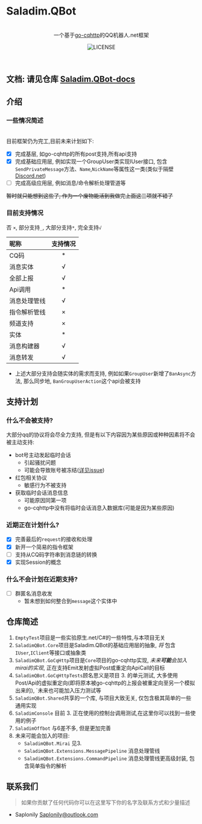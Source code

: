 # Saladim.QBot
<br>
<div align="center">
一个基于<a href="https://github.com/Mrs4s/go-cqhttp">go-cqhttp</a>的QQ机器人.net框架  

![LICENSE](https://img.shields.io/github/license/saladim-org/Saladim.QBot)

</div>
<br>



## 文档: 请见仓库 [Saladim.QBot-docs](https://github.com/saladim-org/Saladim.QBot-docs)

## 介绍

### 一些情况简述
<br>
目前框架仍为完工,目前未来计划如下:

- [x] 完成基层, 如go-cqhttp的所有post支持,所有api支持
- [x] 完成基础应用层, 例如实现一个GroupUser类实现IUser接口,
包含`SendPrivateMessage`方法、`Name`,`NickName`等属性这一类(类似于隔壁[Discord.net](https://github.com/discord-net/Discord.Net))
- [ ] 完成高级应用层, 例如消息/命令解析处理管道等

~~暂时就只能想到这些了, 作为一个废物能活到我做完上面这三项就不错了~~

### 目前支持情况

否 `×`, 部分支持`_`, 大部分支持`*`, 完全支持`√`

| 昵称         | 支持情况 |
| :----------- | :------: |
| CQ码         |    *     |
| 消息实体     |    √     |
| 全部上报     |    √     |
| Api调用      |    *     |
| 消息处理管线 |    √     |
| 指令解析管线 |    ×     |
| 频道支持     |    ×     |
| 实体         |    *     |
| 消息构建器   |    √     |
| 消息转发     |    √     |

- 上述大部分支持会随实体的需求而支持, 例如如果`GroupUser`新增了`BanAsync`方法, 那么同步地, `BanGroupUserAction`这个api会被支持

## 支持计划

### 什么不会被支持?
大部分qq的协议将会尽全力支持, 但是有以下内容因为某些原因或种种因素将不会被主动支持:

- bot号主动发起临时会话
    - 引起骚扰问题
    - 可能会导致账号被冻结([详见issue](https://github.com/Mrs4s/go-cqhttp/issues/1331#issuecomment-1020001951))
- 红包相关协议
    - 敏感行为不被支持
- 获取临时会话消息信息
    - 可能原因同第一项
    - go-cqhttp中没有将临时会话消息入数据库(可能是因为某些原因)

### 近期正在计划什么?
- [x] 完善最后的`request`的接收和处理
- [x] 新开一个简易的指令框架
- [ ] 支持从CQ码字符串到消息链的转换
- [x] 实现Session的概念

### 什么不会计划在近期支持?

- [ ] 群匿名消息收发
    - 暂未想到如何整合到`message`这个实体中

## 仓库简述
1. `EmptyTest`项目是一些实验原生.net/C#的一些特性,与本项目无关  
2. `SaladimQBot.Core`项目是Saladim.QBot的基础应用层的抽象,
*将* 包含`IUser`,`IClient`等接口或抽象类
3. `SaladimQBot.GoCqHttp`项目是`Core`项目的go-cqhttp实现, *未来**可能**会加入mirai的实现*, 正在支持Emit发射虚拟Post或重定向ApiCall的目标
4. `SaladimQBot.GoCqHttpTests`顾名思义是项目 3. 的单元测试,
大多使用Post/Api的虚拟重定向(即将原本被go-cqhttp的上报会被重定向至另一个模拟出来的),
`未来也可能加入压力测试等
5. `SaladimQBot.Shared`共享的一个库, 与项目大致无关, 仅包含极其简单的一些通用实现
6. `SaladimConsole` 目前 3. 正在使用的控制台调用测试,在这里你可以找到一些使用的例子
7. `SaladimOffbot` 与6差不多, 但是更加完善
8. 未来可能会加入的项目:
    - `SaladimQBot.Mirai` 见3.
    - `SaladimQBot.Extensions.MessagePipeline` 消息处理管线
    - `SaladimQBot.Extensions.CommandPipeline` 消息处理管线更高级封装, 包含简单指令的解析

## 联系我们
> 如果你贡献了任何代码你可以在这里写下你的名字及联系方式和少量描述

- Saplonily [Saplonily@outlook.com](mailto:Saplonily@outlook.com)
